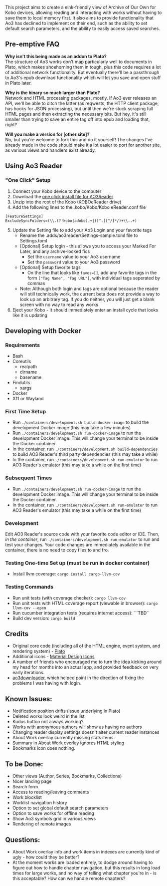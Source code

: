 This project aims to create a eink-friendly view of Archive of Our Own for Kobo devices, allowing reading and interacting with works without having to save them to local memory first. It also aims to provide functionality that Ao3 has declined to implement on their end, such as the ability to set default search parameters, and the ability to easily access saved searches.

## Pre-emptive FAQ
**Why isn't this being made as an addon to Plato?**  
The structure of Ao3 works don't map particularly well to documents in Plato, which makes shoehorning them in tough, plus this code requires a lot of additional network functionality. But eventually there'll be a passthrough to Ao3's epub download functionality which will let you save and open stuff in Plato later.

**Why is the binary so much larger than Plato?**  
Network and HTML processing packages, mostly. If Ao3 ever releases an API, we'll be able to ditch the latter (as reqwests, the HTTP client package, has hooks for JSON processing), but until then we're stuck scraping full HTML pages and then extracting the necessary bits. But hey, it's still smaller than trying to save an entire tag off into epub and loading that, right?

**Will you make a version for [other site]?**  
No, but you're welcome to fork this and do it yourself! The changes I've already made in the code should make it a lot easier to port for another site, as various views and handlers exist already.

## Using Ao3 Reader
### "One Click" Setup
1. Connect your Kobo device to the computer
2. Download the [one click install file for AO3Reader](https://seam.rip/ao3reader/OCP-ao3reader-0.1.0.zip)
3. Unzip into the root of the Kobo (KOBOeReader drive)
4. Add the following lines to the .kobo/Kobo/Kobo eReader.conf file
```
[FeatureSettings]
ExcludeSyncFolders=(\\.(?!kobo|adobe).+|([^.][^/]*/)+\\..+)
```
5. Update the Setting file to add your Ao3 Login and your favorite tags
    * Rename the .adds/ao3reader/Settings-sample.toml file to Settings.toml
    * [Optional] Setup login - this allows you to access your Marked For Later, and any archive-locked fics
        * Set the ```username``` value to your Ao3 username
        * Set the ```password``` value to your Ao3 password
    * [Optional] Setup favorite tags
        * On the line that looks like ```faves=[]```, add any favorite tags in the form ```["Tag Name", "Tag URL"]```, with individual tags seperated by commas
    * Note: Although both login and tags are optional because the reader will still technically work, the current beta does not provide a way to look up an arbitrary tag. If you do neither, you will just get a blank screen with no way to read any works
6. Eject your Kobo - It should immediately enter an install cycle that looks like it is updating

## Developing with Docker
### Requirements
* Bash
* Coreutils
    * realpath
    * dirname
    * basename
* Findutils
    * xargs
* Docker
* X11 or Wayland

### First Time Setup
* Run `./containers/development.sh build-docker-image` to build the development Docker image (this may take a few minutes)
* Run `./containers/development.sh run-docker-image` to run the development Docker image.  This will change your terminal to be inside the Docker container.
* In the container, run `./containers/development.sh build-dependencies` to build AO3 Reader's third party dependencies (this may take a while)
* In the container, run `./containers/development.sh run-emulator` to run AO3 Reader's emulator (this may take a while on the first time)

### Subsequent Times
* Run `./containers/development.sh run-docker-image` to run the development Docker image. This will change your terminal to be inside the Docker container.
* In the container, run `./containers/development.sh run-emulator` to run AO3 Reader's emulator (this may take a while on the first time)

### Development
Edit AO3 Reader's source code with your favorite code editor or IDE. Then, _in the container_, run `./containers/development.sh run-emulator` to run and test your changes. Your code changes are immediately available in the container, there is no need to copy files to and fro.

### Testing One-time Set up (must be run in docker container)
* Install llvm coverage: ```cargo install cargo-llvm-cov```

### Testing Commands
* Run unit tests (with coverage checker): ```cargo llvm-cov```
* Run unit tests with HTML coverage report (viewable in browser): ```cargo llvm-cov --open```
* Run cucumber integration tests (requires internet access): ```TBD``
* Build dev version: ```cargo build```

## Credits
* Original core code (including all of the HTML engine, event system, and rendering system) - [Plato](https://github.com/baskerville/plato)
* Additional icons - [Material Design Icons](https://materialdesignicons.com/)
* A number of friends who encouraged me to turn the idea kicking around my head for months into an actual app, and provided feedback on very early iterations.
* [ao3downloader](https://github.com/nianeyna/ao3downloader), which helped point in the direction of fixing the problems I was having with login.

## Known Issues:
* Notification position drifts (issue underlying in Plato)
* Deleted works look weird in the list
* Kudos button not always working?
* Works with anonymous authors will show as having no authors
* Changing reader display settings doesn't alter current reader instances
* About Work overlay currently missing stats items
* Summary in About Work overlay ignores HTML styling
* Bookmarks icon does nothing.

## To be Done:
* Other views (Author, Series, Bookmarks, Collections)
* Nicer landing page
* Search form
* Access to reading/leaving comments
* Work blocklist
* Worklist navigation history
* Option to set global default search parameters
* Option to save works for offline reading
* Show Ao3 symbols grid in various views
* Rendering of remote images

## Questions:
* About Work overlay info and work items in indexes are currently kind of ugly - how could they be better?
* At the moment works are loaded entirely, to dodge around having to figure out how to handle chapter navigation, but this results in long load times for large works, and no way of telling what chapter you're in - is this acceptable? How can we handle remote chapters?
